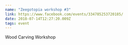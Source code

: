 ```yaml
---
name: "Zeegotopia workshop #3"
link: https://www.facebook.com/events/334785253720185/
date: 2018-07-14T12:27:20.009Z
tags: event
---
```

Wood Carving Workshop